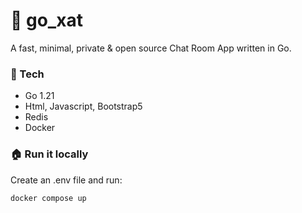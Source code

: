 # 💬 go_xat

A fast, minimal, private & open source Chat Room App written in Go.

### 🔨 Tech

- Go 1.21
- Html, Javascript, Bootstrap5
- Redis
- Docker

### 🏠 Run it locally

Create an .env file and run:

```bash
docker compose up
```
